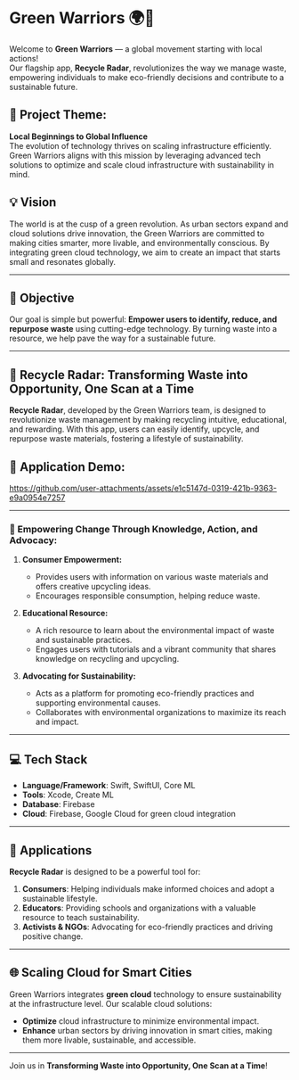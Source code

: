 # Green Warriors 🌍🌱

Welcome to **Green Warriors** — a global movement starting with local actions!  
Our flagship app, **Recycle Radar**, revolutionizes the way we manage waste, empowering individuals to make eco-friendly decisions and contribute to a sustainable future.

## 🌟 Project Theme:  
**Local Beginnings to Global Influence**  
The evolution of technology thrives on scaling infrastructure efficiently. Green Warriors aligns with this mission by leveraging advanced tech solutions to optimize and scale cloud infrastructure with sustainability in mind.  

## 💡 Vision  
The world is at the cusp of a green revolution. As urban sectors expand and cloud solutions drive innovation, the Green Warriors are committed to making cities smarter, more livable, and environmentally conscious. By integrating green cloud technology, we aim to create an impact that starts small and resonates globally.

---

## 🎯 Objective  
Our goal is simple but powerful: **Empower users to identify, reduce, and repurpose waste** using cutting-edge technology. By turning waste into a resource, we help pave the way for a sustainable future.

---

## 🚀 Recycle Radar: Transforming Waste into Opportunity, One Scan at a Time

**Recycle Radar**, developed by the Green Warriors team, is designed to revolutionize waste management by making recycling intuitive, educational, and rewarding. With this app, users can easily identify, upcycle, and repurpose waste materials, fostering a lifestyle of sustainability.  

## 📱 Application Demo:

https://github.com/user-attachments/assets/e1c5147d-0319-421b-9363-e9a0954e7257

--- 

### 🌿 Empowering Change Through Knowledge, Action, and Advocacy:
1. **Consumer Empowerment:**
   - Provides users with information on various waste materials and offers creative upcycling ideas.
   - Encourages responsible consumption, helping reduce waste.
  
2. **Educational Resource:**
   - A rich resource to learn about the environmental impact of waste and sustainable practices.
   - Engages users with tutorials and a vibrant community that shares knowledge on recycling and upcycling.

3. **Advocating for Sustainability:**
   - Acts as a platform for promoting eco-friendly practices and supporting environmental causes.
   - Collaborates with environmental organizations to maximize its reach and impact.

---

## 💻 Tech Stack
- **Language/Framework**: Swift, SwiftUI, Core ML
- **Tools**: Xcode, Create ML
- **Database**: Firebase
- **Cloud**: Firebase, Google Cloud for green cloud integration

--- 

## 📱 Applications
**Recycle Radar** is designed to be a powerful tool for:
1. **Consumers**: Helping individuals make informed choices and adopt a sustainable lifestyle.
2. **Educators**: Providing schools and organizations with a valuable resource to teach sustainability.
3. **Activists & NGOs**: Advocating for eco-friendly practices and driving positive change.

---

## 🌐 Scaling Cloud for Smart Cities  
Green Warriors integrates **green cloud** technology to ensure sustainability at the infrastructure level. Our scalable cloud solutions:
- **Optimize** cloud infrastructure to minimize environmental impact.
- **Enhance** urban sectors by driving innovation in smart cities, making them more livable, sustainable, and accessible.

---

Join us in **Transforming Waste into Opportunity, One Scan at a Time**!
